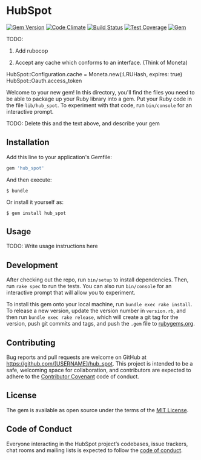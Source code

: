 # HubSpot

[![Gem Version](https://badge.fury.io/rb/hub_spot.svg)](https://badge.fury.io/rb/hub_spot)
[![Code Climate](https://codeclimate.com/github/danrabinowitz/hub_spot/badges/gpa.svg)](https://codeclimate.com/github/danrabinowitz/hub_spot)
[![Build Status](https://travis-ci.org/danrabinowitz/hub_spot.svg?branch=master)](https://travis-ci.org/danrabinowitz/hub_spot)
[![Test Coverage](https://codeclimate.com/github/danrabinowitz/hub_spot/badges/coverage.svg)](https://codeclimate.com/github/danrabinowitz/hub_spot/coverage)
[![Gem](https://img.shields.io/gem/dt/hub_spot.svg?maxAge=2592000)](https://rubygems.org/gems/hub_spot)


TODO:

1. Add rubocop

2. Accept any cache which conforms to an interface. (Think of Moneta)


HubSpot::Configuration.cache = Moneta.new(:LRUHash, expires: true)
HubSpot::Oauth.access_token




Welcome to your new gem! In this directory, you'll find the files you need to be able to package up your Ruby library into a gem. Put your Ruby code in the file `lib/hub_spot`. To experiment with that code, run `bin/console` for an interactive prompt.

TODO: Delete this and the text above, and describe your gem

## Installation

Add this line to your application's Gemfile:

```ruby
gem 'hub_spot'
```

And then execute:

    $ bundle

Or install it yourself as:

    $ gem install hub_spot

## Usage

TODO: Write usage instructions here

## Development

After checking out the repo, run `bin/setup` to install dependencies. Then, run `rake spec` to run the tests. You can also run `bin/console` for an interactive prompt that will allow you to experiment.

To install this gem onto your local machine, run `bundle exec rake install`. To release a new version, update the version number in `version.rb`, and then run `bundle exec rake release`, which will create a git tag for the version, push git commits and tags, and push the `.gem` file to [rubygems.org](https://rubygems.org).

## Contributing

Bug reports and pull requests are welcome on GitHub at https://github.com/[USERNAME]/hub_spot. This project is intended to be a safe, welcoming space for collaboration, and contributors are expected to adhere to the [Contributor Covenant](http://contributor-covenant.org) code of conduct.

## License

The gem is available as open source under the terms of the [MIT License](http://opensource.org/licenses/MIT).

## Code of Conduct

Everyone interacting in the HubSpot project’s codebases, issue trackers, chat rooms and mailing lists is expected to follow the [code of conduct](https://github.com/[USERNAME]/hub_spot/blob/master/CODE_OF_CONDUCT.md).
